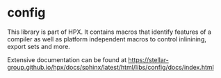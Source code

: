 <!-- Copyright (c) 2019 The STE||AR-Group                                         -->
<!--                                                                              -->
<!-- Distributed under the Boost Software License, Version 1.0. (See accompanying -->
<!-- file LICENSE_1_0.txt or copy at http://www.boost.org/LICENSE_1_0.txt)        -->

# config

This library is part of HPX. It contains macros that identify features of a compiler
as well as platform independent macros to control inlinining, export sets and more.

Extensive documentation can be found at
https://stellar-group.github.io/hpx/docs/sphinx/latest/html/libs/config/docs/index.html

